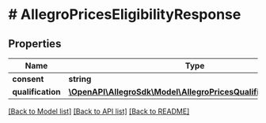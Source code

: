 # # AllegroPricesEligibilityResponse

## Properties

Name | Type | Description | Notes
------------ | ------------- | ------------- | -------------
**consent** | **string** |  | [optional]
**qualification** | [**\OpenAPI\AllegroSdk\Model\AllegroPricesQualificationResponse**](AllegroPricesQualificationResponse.md) |  | [optional]

[[Back to Model list]](../../README.md#models) [[Back to API list]](../../README.md#endpoints) [[Back to README]](../../README.md)
